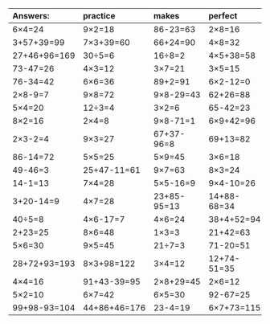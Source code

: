 | Answers: | practice | makes | perfect | ! |
| :--- | :--- | :--- | :--- | :--- |
| 6×4=24 | 9×2=18 | 86-23=63 | 2×8=16 | 8×9=72 | 
| 3+57+39=99 | 7×3+39=60 | 66+24=90 | 4×8=32 | 98-91=7 | 
| 27+46+96=169 | 30÷5=6 | 16÷8=2 | 4×5+38=58 | 6×8=48 | 
| 73-47=26 | 4×3=12 | 3×7=21 | 3×5=15 | 99+64-4=159 | 
| 76-34=42 | 6×6=36 | 89+2=91 | 6×2-12=0 | 66-52=14 | 
| 2×8-9=7 | 9×8=72 | 9×8-29=43 | 62+26=88 | 8×5=40 | 
| 5×4=20 | 12÷3=4 | 3×2=6 | 65-42=23 | 38+15-6=47 | 
| 8×2=16 | 2×4=8 | 9×8-71=1 | 6×9+42=96 | 5×4+49=69 | 
| 2×3-2=4 | 9×3=27 | 67+37-96=8 | 69+13=82 | 2×7=14 | 
| 86-14=72 | 5×5=25 | 5×9=45 | 3×6=18 | 88+36+13=137 | 
| 49-46=3 | 25+47-11=61 | 9×7=63 | 8×3=24 | 7×2+50=64 | 
| 14-1=13 | 7×4=28 | 5×5-16=9 | 9×4-10=26 | 51+43=94 | 
| 3+20-14=9 | 4×7=28 | 23+85-95=13 | 14+88-68=34 | 29+58=87 | 
| 40÷5=8 | 4×6-17=7 | 4×6=24 | 38+4+52=94 | 90-78=12 | 
| 2+23=25 | 8×6=48 | 1×3=3 | 21+42=63 | 54+26+4=84 | 
| 5×6=30 | 9×5=45 | 21÷7=3 | 71-20=51 | 1×1=1 | 
| 28+72+93=193 | 8×3+98=122 | 3×4=12 | 12+74-51=35 | 26-5=21 | 
| 4×4=16 | 91+43-39=95 | 2×8+29=45 | 2×6=12 | 95+35-74=56 | 
| 5×2=10 | 6×7=42 | 6×5=30 | 92-67=25 | 21÷3=7 | 
| 99+98-93=104 | 44+86+46=176 | 23-4=19 | 6×7+73=115 | 7×9=63 | 
